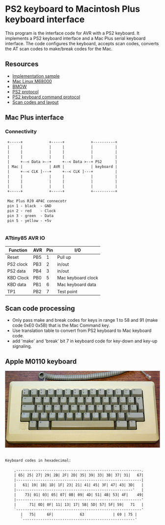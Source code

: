 # PS2 keyboard to Macintosh Plus keyboard interface

This program is the interface code for AVR with a PS2 keyboard. It implements a PS2 keyboard interface and a Mac Plus serial keyboard interface. The code configures the keyboard, accepts scan codes, converts the AT scan codes to make/break codes for the Mac.

## Resources

- [Implementation sample](http://www.synack.net/~bbraun/mackbd/index.html)
- [Mac Linux M68000](http://www.mac.linux-m68k.org/devel/plushw.php)
- [BMOW](https://www.bigmessowires.com/2011/08/28/plus-too-keyboard-and-mouse/)
- [PS2 protocol](http://www.burtonsys.com/ps2_chapweske.htm)
- [PS2 keyboard command protocol](https://wiki.osdev.org/PS/2_Keyboard)
- [Scan codes and layout](https://github.com/altercation/tmk_firrmware_hhkb_teensy2/blob/master/protocol/m0110.c)

## Mac Plus interface

### Connectivity

```
 +-----+            +-----+            +----------+
 |     |            |     |            |          |
 |     |            |     |            |          |
 |     |            |     |            |          |
 |     +--< Data >--+     +--< Data >--+ PS2      |
 | Mac |            | AVR |            | keyboard | 
 |     +--< CLK ]---+     +--< CLK ]---+          |
 |     |            |     |            |          |
 |     |            |     |            |          |
 |     |            |     |            |          |
 +-----+            +-----+            +----------+
 
 Mac Plus RJ9 4P4C connecotr
 pin 1 - black  - GND
 pin 2 - red    - Clock
 pin 3 - green  - Data
 pin 5 - yellow - +5v
 
```

### ATtiny85 AVR IO

 | Function  | AVR  | Pin | I/O                |
 |-----------|------|-----|--------------------|
 | Reset     | PB5  | 1   | Pull up            |
 | PS2 clock | PB3  | 2   | in/out             |
 | PS2 data  | PB4  | 3   | in/out             |
 | KBD Clock | PB0  | 5   | Mac keyboard clock |
 | KBD data  | PB1  | 6   | Mac keyboard data  |
 | TP1       | PB2  | 7   | Test point         |

## Scan code processing

- Only pass make and break codes for keys in range 1 to 58 and 91 (make code 0xE0 0x5B) that is the Mac Command key.
- Use translation table to convert from PS2 keyboard to Mac keyboard code.
- add 'make' and 'break' bit 7 in keyboard code for key-down and key-up signaling.

## Apple M0110 keyboard

![Apple M0110 keyboard](doc/Apple_M0110_top_view.jpg)

```

Keyboard codes in hexadecimal:

    ,---------------------------------------------------------.
    | 65| 25| 27| 29| 2B| 2F| 2D| 35| 39| 33| 3B| 37| 31|   67|
    |---------------------------------------------------------|
    |   61| 19| 1B| 1D| 1F| 23| 21| 41| 45| 3F| 47| 43| 3D|   |
    |-----------------------------------------------------'   |
    |    73| 01| 03| 05| 07| 0B| 09| 4D| 51| 4B| 53| 4F|    49|
    |---------------------------------------------------------'
    |      71| 0D| 0F| 11| 13| 17| 5B| 5D| 57| 5F| 59|   71   |
    `---------------------------------------------------------'
       |   75|     6F|            63             | 69 | 75 |
       `---------------------------------------------------'
    
```
